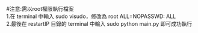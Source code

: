 #注意:需以root權限執行檔案<br>
1.在 terminal 中輸入 sudo visudo，修改為 root ALL=NOPASSWD: ALL<br> 
2.最後在 restartIP 目錄的 terminal 中輸入 sudo python main.py 即可成功執行<br> 
